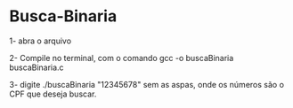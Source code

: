 # Busca-Binaria

1- abra o arquivo

2- Compile no terminal, com o comando gcc -o buscaBinaria buscaBinaria.c

3- digite ./buscaBinaria "12345678" sem as aspas, onde os números são o CPF que deseja buscar.

